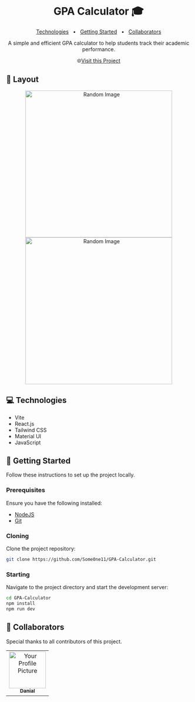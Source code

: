  
<h1 align="center" style="font-weight: bold;">GPA Calculator 🎓</h1>

<p align="center">
<a href="#technologies">Technologies</a>
 <span>&nbsp; • &nbsp;</span>
<a href="#started">Getting Started</a>
 <span>&nbsp; • &nbsp;</span>
<a href="#colab">Collaborators</a>
</p>

<p align="center">A simple and efficient GPA calculator to help students track their academic performance.</p>

<p align="center">
🌐<a href="https://gpa-calculator-vite.vercel.app/">Visit this Project</a>
</p>

<h2 id="layout">🎨 Layout</h2>

<p align="center">
<img src="https://picsum.photos/400" alt="Random Image" width="400px">
<img src="https://picsum.photos/400" alt="Random Image" width="400px">
</p>

<h2 id="technologies">💻 Technologies</h2>

- Vite
- React.js
- Tailwind CSS
- Material UI
- JavaScript

<h2 id="started">🚀 Getting Started</h2>

Follow these instructions to set up the project locally.

<h3>Prerequisites</h3>

Ensure you have the following installed:

- [NodeJS](https://nodejs.org/)
- [Git](https://git-scm.com/)

<h3>Cloning</h3>

Clone the project repository:

```bash
git clone https://github.com/Some0ne11/GPA-Calculator.git
```

<h3>Starting</h3>

Navigate to the project directory and start the development server:

```bash
cd GPA-Calculator
npm install
npm run dev
```

<h2 id="colab">🤝 Collaborators</h2>

<p>Special thanks to all contributors of this project.</p>
<table>
<tr>

<td align="center">
<a href="https://github.com/Some0ne11">
<img src="https://avatars.githubusercontent.com/u/122141550?v=4" width="100px;" alt="Your Profile Picture"/><br>
<sub>
<b>Danial</b>
</sub>
</a>
</td>
</tr>
</table>
